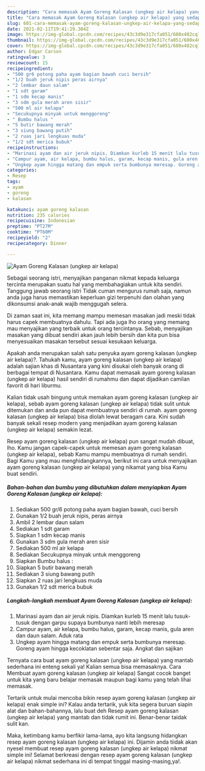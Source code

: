 ```yaml
---
description: "Cara memasak Ayam Goreng Kalasan (ungkep air kelapa) yang sedap dan Mudah Dibuat"
title: "Cara memasak Ayam Goreng Kalasan (ungkep air kelapa) yang sedap dan Mudah Dibuat"
slug: 601-cara-memasak-ayam-goreng-kalasan-ungkep-air-kelapa-yang-sedap-dan-mudah-dibuat
date: 2021-02-11T19:41:29.304Z
image: https://img-global.cpcdn.com/recipes/43c3d9e317cfa051/680x482cq70/ayam-goreng-kalasan-ungkep-air-kelapa-foto-resep-utama.jpg
thumbnail: https://img-global.cpcdn.com/recipes/43c3d9e317cfa051/680x482cq70/ayam-goreng-kalasan-ungkep-air-kelapa-foto-resep-utama.jpg
cover: https://img-global.cpcdn.com/recipes/43c3d9e317cfa051/680x482cq70/ayam-goreng-kalasan-ungkep-air-kelapa-foto-resep-utama.jpg
author: Edgar Carson
ratingvalue: 3
reviewcount: 15
recipeingredient:
- "500 gr6 potong paha ayam bagian bawah cuci bersih"
- "1/2 buah jeruk nipis peras airnya"
- "2 lembar daun salam"
- "1 sdt garam"
- "1 sdm kecap manis"
- "3 sdm gula merah aren sisir"
- "500 ml air kelapa"
- "Secukupnya minyak untuk menggoreng"
- " Bumbu halus "
- "5 butir bawang merah"
- "3 siung bawang putih"
- "2 ruas jari lengkuas muda"
- "1/2 sdt merica bubuk"
recipeinstructions:
- "Marinasi ayam dan air jeruk nipis. Diamkan kurleb 15 menit lalu tusuk-tusuk dengan garpu supaya bumbunya nanti lebih meresap"
- "Campur ayam, air kelapa, bumbu halus, garam, kecap manis, gula aren dan daun salam. Aduk rata"
- "Ungkep ayam hingga matang dan empuk serta bumbunya meresap. Goreng ayam hingga kecoklatan sebentar saja. Angkat dan sajikan"
categories:
- Resep
tags:
- ayam
- goreng
- kalasan

katakunci: ayam goreng kalasan 
nutrition: 235 calories
recipecuisine: Indonesian
preptime: "PT27M"
cooktime: "PT60M"
recipeyield: "2"
recipecategory: Dinner

---
```



![Ayam Goreng Kalasan (ungkep air kelapa)](https://img-global.cpcdn.com/recipes/43c3d9e317cfa051/680x482cq70/ayam-goreng-kalasan-ungkep-air-kelapa-foto-resep-utama.jpg)

Sebagai seorang istri, menyajikan panganan nikmat kepada keluarga tercinta merupakan suatu hal yang membahagiakan untuk kita sendiri. Tanggung jawab seorang istri Tidak cuman mengurus rumah saja, namun anda juga harus memastikan keperluan gizi terpenuhi dan olahan yang dikonsumsi anak-anak wajib menggugah selera.

Di zaman  saat ini, kita memang mampu memesan masakan jadi meski tidak harus capek membuatnya dahulu. Tapi ada juga lho orang yang memang mau menyajikan yang terbaik untuk orang tercintanya. Sebab, menyajikan masakan yang dibuat sendiri akan jauh lebih bersih dan kita pun bisa menyesuaikan masakan tersebut sesuai kesukaan keluarga. 



Apakah anda merupakan salah satu penyuka ayam goreng kalasan (ungkep air kelapa)?. Tahukah kamu, ayam goreng kalasan (ungkep air kelapa) adalah sajian khas di Nusantara yang kini disukai oleh banyak orang di berbagai tempat di Nusantara. Kamu dapat memasak ayam goreng kalasan (ungkep air kelapa) hasil sendiri di rumahmu dan dapat dijadikan camilan favorit di hari liburmu.

Kalian tidak usah bingung untuk memakan ayam goreng kalasan (ungkep air kelapa), sebab ayam goreng kalasan (ungkep air kelapa) tidak sulit untuk ditemukan dan anda pun dapat membuatnya sendiri di rumah. ayam goreng kalasan (ungkep air kelapa) bisa diolah lewat beragam cara. Kini sudah banyak sekali resep modern yang menjadikan ayam goreng kalasan (ungkep air kelapa) semakin lezat.

Resep ayam goreng kalasan (ungkep air kelapa) pun sangat mudah dibuat, lho. Kamu jangan capek-capek untuk memesan ayam goreng kalasan (ungkep air kelapa), sebab Kamu mampu membuatnya di rumah sendiri. Bagi Kamu yang mau menghidangkannya, berikut ini cara untuk menyajikan ayam goreng kalasan (ungkep air kelapa) yang nikamat yang bisa Kamu buat sendiri.

<!--inarticleads1-->

##### Bahan-bahan dan bumbu yang dibutuhkan dalam menyiapkan Ayam Goreng Kalasan (ungkep air kelapa):

1. Sediakan 500 gr/6 potong paha ayam bagian bawah, cuci bersih
1. Gunakan 1/2 buah jeruk nipis, peras airnya
1. Ambil 2 lembar daun salam
1. Sediakan 1 sdt garam
1. Siapkan 1 sdm kecap manis
1. Gunakan 3 sdm gula merah aren sisir
1. Sediakan 500 ml air kelapa
1. Sediakan Secukupnya minyak untuk menggoreng
1. Siapkan  Bumbu halus :
1. Siapkan 5 butir bawang merah
1. Sediakan 3 siung bawang putih
1. Siapkan 2 ruas jari lengkuas muda
1. Gunakan 1/2 sdt merica bubuk




<!--inarticleads2-->

##### Langkah-langkah membuat Ayam Goreng Kalasan (ungkep air kelapa):

1. Marinasi ayam dan air jeruk nipis. Diamkan kurleb 15 menit lalu tusuk-tusuk dengan garpu supaya bumbunya nanti lebih meresap
1. Campur ayam, air kelapa, bumbu halus, garam, kecap manis, gula aren dan daun salam. Aduk rata
1. Ungkep ayam hingga matang dan empuk serta bumbunya meresap. Goreng ayam hingga kecoklatan sebentar saja. Angkat dan sajikan




Ternyata cara buat ayam goreng kalasan (ungkep air kelapa) yang mantab sederhana ini enteng sekali ya! Kalian semua bisa memasaknya. Cara Membuat ayam goreng kalasan (ungkep air kelapa) Sangat cocok banget untuk kita yang baru belajar memasak maupun bagi kamu yang telah lihai memasak.

Tertarik untuk mulai mencoba bikin resep ayam goreng kalasan (ungkep air kelapa) enak simple ini? Kalau anda tertarik, yuk kita segera buruan siapin alat dan bahan-bahannya, lalu buat deh Resep ayam goreng kalasan (ungkep air kelapa) yang mantab dan tidak rumit ini. Benar-benar taidak sulit kan. 

Maka, ketimbang kamu berfikir lama-lama, ayo kita langsung hidangkan resep ayam goreng kalasan (ungkep air kelapa) ini. Dijamin anda tiidak akan nyesel membuat resep ayam goreng kalasan (ungkep air kelapa) nikmat simple ini! Selamat berkreasi dengan resep ayam goreng kalasan (ungkep air kelapa) nikmat sederhana ini di tempat tinggal masing-masing,ya!.

